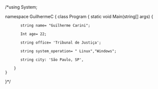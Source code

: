 /*using System;

namespace GuilhermeC
{
    class Program
    {
        static void Main(string[] args)
        {
        
           string name= "Guilherme Carini";
           
           Int age= 22;
           
           string office= 'Tribunal de Justiça';
           
           string system_operation= " Linux","Windows";
           
           string city: 'São Paulo, SP',
           
        }
    }
}*/
